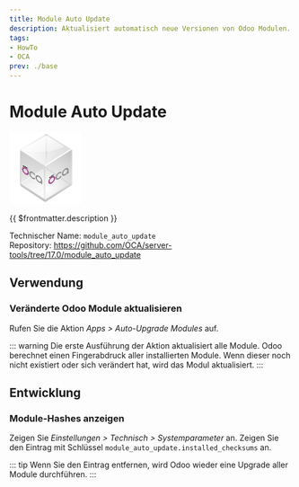 ```yaml
---
title: Module Auto Update
description: Aktualisiert automatisch neue Versionen von Odoo Modulen. 
tags:
- HowTo
- OCA
prev: ./base
---
```

# Module Auto Update
![icon_oca_app](attachments/icon_oca_app.png)

{{ $frontmatter.description }}

Technischer Name: `module_auto_update`\
Repository: <https://github.com/OCA/server-tools/tree/17.0/module_auto_update>

## Verwendung

### Veränderte Odoo Module aktualisieren

Rufen Sie die Aktion *Apps > Auto-Upgrade Modules* auf.

::: warning
Die erste Ausführung der Aktion aktualisiert alle Module. Odoo berechnet einen Fingerabdruck aller installierten Module. Wenn dieser noch nicht existiert oder sich verändert hat, wird das Modul aktualisiert.
:::

## Entwicklung

### Module-Hashes anzeigen

Zeigen Sie *Einstellungen > Technisch > Systemparameter* an. Zeigen Sie den Eintrag mit Schlüssel `module_auto_update.installed_checksums` an.

::: tip
Wenn Sie den Eintrag entfernen, wird Odoo wieder eine Upgrade aller Module durchführen.
:::